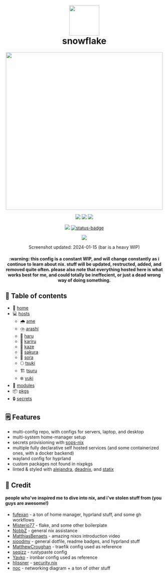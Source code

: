 <div align="center">
<h1>
<img width="96" src="https://files.artturin.com/files/nixoscolorful.svg"></img> <br>
  snowflake
</h1>
</h2><img src="https://raw.githubusercontent.com/catppuccin/catppuccin/main/assets/palette/macchiato.png" width="500" />
<p></p>
  <img src="https://img.shields.io/github/stars/notohh/snowflake?color=f5c2e7&labelColor=303446&style=for-the-badge&logo=starship&logoColor=f5c2e7">
  <img src="https://img.shields.io/github/repo-size/notohh/snowflake?color=fab387&labelColor=303446&style=for-the-badge&logo=github&logoColor=fab387">
  <img src="https://img.shields.io/static/v1.svg?style=for-the-badge&label=License&message=MIT&colorA=313244&colorB=cba6f7&logo=unlicense&logoColor=ca9ee6&"/>
 <p></p>
<img src="https://builtwithnix.org/badge.svg">
<a href="https://ci.flake.sh/repos/9" target="_blank">
  <img src="https://ci.flake.sh/api/badges/9/status.svg" alt="status-badge" />
</a>
 <p></p>
<img src="https://i.imgur.com/z1EFyMr.png"></img>
<p>
  Screenshot updated: 2024-01-15 (bar is a heavy WIP)
</p>
<h4>
  :warning: this config is a constant WIP, 
  and will change constantly as i continue to learn about nix. stuff will be updated, restructed, added, and removed quite often. please also note that everything hosted here is what works best for me,   and could totally be ineffecient, or just a dead wrong way of doing something.</h4>
</div>

## :open_book: Table of contents

+ :house_with_garden: [home](src/branch/master/home)
+ :computer: [hosts](src/branch/master/hosts)
  - :cloud_with_rain: [ame](src/branch/master/hosts/ame)
  - :cloud_with_lightning_and_rain: [arashi](src/branch/master/hosts/arashi)
  - :hibiscus: [haru](src/branch/master/hosts/haru)
  - :satellite: [kariru](src/branch/master/hosts/kariru)
  - :wind_chime: [kaze](src/branch/master/hosts/kaze)
  - :cherry_blossom: [sakura](src/branch/master/hosts/sakura)
  - :milky_way: [sora](src/branch/master/hosts/sora)
  - :full_moon: [tsuki](src/branch/master/hosts/tsuki)
  - :building_construction: [tsuru](src/branch/master/hosts/tsuru)
  - :snowflake: [yuki](src/branch/master/hosts/yuki)
+ :electric_plug: [modules](src/branch/master/modules)
+ :package: [pkgs](src/branch/master/pkgs)
+ :lock: [secrets](src/branch/master/secrets)

## :spiral_notepad: Features

+ multi-config repo, with configs for servers, laptop, and desktop
+ multi-system home-manager setup
+ secrets provisioning with [sops-nix](https://github.com/Mic92/sops-nix)
+ multiple fully declarative self hosted services (and some containerized ones, with a docker backend)
+ wayland config for hyprland
+ custom packages not found in nixpkgs
+ linted & styled with [alejandra](https://github.com/kamadorueda/alejandra), [deadnix](https://github.com/astro/deadnix), and [statix](https://github.com/nerdypepper/statix)

## :busts_in_silhouette: Credit
#### people who've inspired me to dive into nix, and i've stolen stuff from (you guys are awesome!)
+ [fufexan](https://github.com/fufexan) - a ton of home manager, hyprland stuff, and some gh workflows
+ [Misterio77](https://github.com/Misterio77) - flake, and some other boilerplate
+ [NobbZ](https://github.com/NobbZ) - general nix assistance
+ [MatthiasBenaets](https://github.com/MatthiasBenaets) - amazing nixos introduction video
+ [sioodmy](https://github.com/sioodmy) - general dotfile, readme badges, and hyprland stuff
+ [MatthewCroughan](https://github.com/MatthewCroughan) - traefik config used as reference
+ [seqizz](https://github.com/seqizz/nixos-config/blob/3ee51f406a8c7aa3afde9cdee97a43641b2ed2ef/modules/server/rustypaste.nix) - rustypaste config
+ [Yavko](https://github.com/yavko) - ironbar config used as reference
+ [hlissner](https://github.com/hlissner) - [security.nix](modules/security.nix)
+ [noc](https://git.flake.sh/noc) - networking diagram + a ton of other stuff
